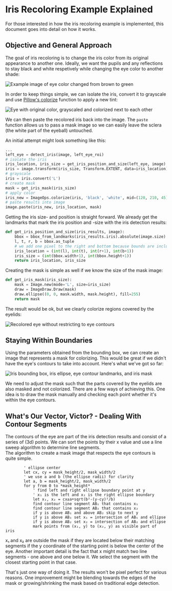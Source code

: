 # Iris Recoloring Example Explained

For those interested in how the iris recoloring example is implemented,
this document goes into detail on how it works.

## Objective and General Approach

The goal of iris recoloring is to change the iris color from its original
appearance to another one. Ideally, we want the pupils and any reflections
to stay black and white respetively while changing the eye color to another
shade:

![Example image of eye color changed from brown to green](example1.jpg)

In order to keep things simple, we can isolate the iris, convert it to
grayscale and use [Pillow's colorize](https://pillow.readthedocs.io/en/stable/reference/ImageOps.html#PIL.ImageOps.colorize) function to apply a new tint:

![Eye with original color, grayscaled and colorized next to each other](example2.jpg)

We can then paste the recolored iris back into the image.
The `paste` function allows us to pass a mask image so we can easily leave
the sclera (the white part of the eyeball) untouched.

An initial attempt might look something like this:

```python
...
left_eye = detect_iris(image, left_eye_roi)
# isolate the iris
iris_location, iris_size = get_iris_position_and_size(left_eye, image)
iris = image.transform(iris_size, Transform.EXTENT, data=iris_location)
# grayscale
iris = iris.convert('L')
# create mask
mask = get_iris_mask(iris_size)
# apply color
iris_new = ImageOps.colorize(iris, 'black', 'white', mid=(120, 210, 45))
# paste results into image
image.paste(iris_new, iris_location, mask)
```

Getting the iris size- and position is straight forward. We already get the
landmarks that mark the iris position and -size with the iris detection
results:

```python
def get_iris_position_and_size(iris_results, image):
    bbox = bbox_from_landmarks(iris_results.iris).absolute(image.size)
    l, t, r, b = bbox.as_tuple
    # we add one pixel to the right and bottom because bounds are inclusive 
    iris_location = (int(l), int(t), int(r+1), int(b+1))
    iris_size = (int(bbox.width+1), int(bbox.height+1))
    return iris_location, iris_size
```

Creating the mask is simple as well if we know the size of the mask image:

```python
def get_iris_mask(iris_size):
    mask = Image.new(mode='L', size=iris_size)
    draw = ImageDraw.Draw(mask)
    draw.ellipse((0, 0, mask.width, mask.height), fill=255)
    return mask
```

The result would be ok, but we clearly colorize regions covered by the eyelids:

![Recolored eye without restricting to eye contours](example4.jpg)

## Staying Within Boundaries

Using the parameters obtained from the bounding box, we can create an image
that represents a mask for colorizing. This would be great if we didn't have
the eye's contours to take into account. Here's what we've got so far:

![Iris bounding box, iris ellipse, eye contour landmarks, and iris mask](example3.jpg)

We need to adjust the mask such that the parts covered by the eyelids are
also masked and not colorized. There are a few ways of achieving this. One
idea is to draw the mask manually and checking each point whether it's
within the eye contours.

## What's Our Vector, Victor? - Dealing With Contour Segments

The contours of the eye are part of the iris detection results and consist
of a series of (3d) points. We can sort the points by their x value and use
a line sweep algorithm to determine line segments.  
The algorithm to create a mask image that respects the eye contours is quite
simple.

```pseudocode
        ' ellipse center
        let cx, cy = mask_height/2, mask_width/2
        ' we use a and b (the ellipse radii) for clarity
        let a, b = mask_height/2, mask_width/2
        for y from 0 to *mask_height*
            ' find left and right ellipse boundary point at y 
            ' x₁ is the left and x₂ is the right ellipse boundary 
            let x₁, x₂ = cx±a•sqrt(b²-(y-cy)²/b)
            find contour line segment AB₁ that contains x₁
            find contour line segment AB₂ that contains x₂
            if y is above AB₁ and above AB₂ skip to next y
            if y is above AB₁ set x₁ = intersection of AB₁ and ellipse
            if y is above AB₂ set x₂ = intersection of AB₂ and ellipse
            mark points from (x₁, y) to (x₂, y) as visible part of iris
```

x₁ and x₂ are outside the mask if they are located below their matching segments
if the y coordinate of the starting point is below the center of the eye.
Another important detail is the fact that x might match two line segments -
one above and one below it. We select the segment with the closest starting
point in that case.

That's just one way of doing it. The results won't be pixel perfect for
various reasons. One improvement might be blending towards the edges of the
mask or growing/shrinking the mask based on traditional edge detection.
